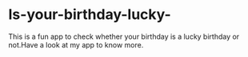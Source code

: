 # Is-your-birthday-lucky-
This is a fun  app to check whether your birthday is a lucky birthday or
            not.Have a look at my app to know more.
